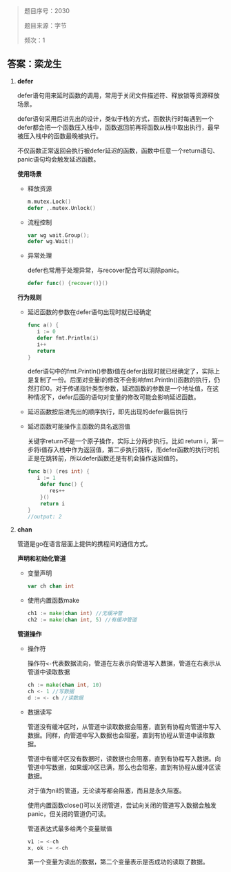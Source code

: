 > 题目序号：2030
>
> 题目来源：字节
>
> 频次：1

## 答案：栾龙生

1. **defer**

   defer语句用来延时函数的调用，常用于关闭文件描述符、释放锁等资源释放场景。

   defer语句采用后进先出的设计，类似于栈的方式，函数执行时每遇到一个defer都会把一个函数压入栈中，函数返回前再将函数从栈中取出执行，最早被压入栈中的函数最晚被执行。

   不仅函数正常返回会执行被defer延迟的函数，函数中任意一个return语句、panic语句均会触发延迟函数。

   **使用场景**

   - 释放资源

     ```go
     m.mutex.Lock()
     defer ,.mutex.Unlock()
     ```

   - 流程控制

     ```go
     var wg wait.Group();
     defer wg.Wait()
     ```

   - 异常处理

     defer也常用于处理异常，与recover配合可以消除panic。

     ```go
     defer func() {recover()}()
     ```

   **行为规则**

   - 延迟函数的参数在defer语句出现时就已经确定

     ```go
     func a() {
     	i := 0
     	defer fmt.Println(i)
     	i++
     	return
     }
     ```

     defer语句中的fmt.Println()参数i值在defer出现时就已经确定了，实际上是复制了一份。后面对变量i的修改不会影响fmt.Println()函数的执行，仍然打印0。对于传递指针类型参数，延迟函数的参数是一个地址值，在这种情况下，defer后面的语句对变量的修改可能会影响延迟函数。

   - 延迟函数按后进先出的顺序执行，即先出现的defer最后执行

   - 延迟函数可能操作主函数的具名返回值

     关键字return不是一个原子操作，实际上分两步执行。比如 return i，第一步将i值存入栈中作为返回值，第二步执行跳转，而defer函数的执行时机正是在跳转前，所以defer函数还是有机会操作返回值的。

     ```go
     func b() (res int) {
     	i := 1
         defer func() {
         	res++
         }()
         return i
     }
     //output: 2
     ```

2. **chan**

   管道是go在语言层面上提供的携程间的通信方式。

   **声明和初始化管道**

   - 变量声明

     ```go
     var ch chan int
     ```

   - 使用内置函数make

     ```go
     ch1 := make(chan int) //无缓冲管
     ch2 := make(chan int, 5) //有缓冲管道
     ```

   **管道操作**

   - 操作符

     操作符`<-`代表数据流向，管道在左表示向管道写入数据，管道在右表示从管道中读取数据

     ```go
     ch := make(chan int, 10)
     ch <- 1 //写数据
     d := <- ch //读数据
     ```

   - 数据读写

     管道没有缓冲区时，从管道中读取数据会阻塞，直到有协程向管道中写入数据。同样，向管道中写入数据也会阻塞，直到有协程从管道中读取数据。

     管道中有缓冲区没有数据时，读数据也会阻塞，直到有协程写入数据。向管道中写数据，如果缓冲区已满，那么也会阻塞，直到有协程从缓冲区读数据。

     对于值为nil的管道，无论读写都会阻塞，而且是永久阻塞。

     使用内置函数close()可以关闭管道，尝试向关闭的管道写入数据会触发panic，但关闭的管道仍可读。

     管道表达式最多给两个变量赋值

     ```go
     v1 := <-ch
     x, ok := <-ch
     ```

     第一个变量为读出的数据，第二个变量表示是否成功的读取了数据。